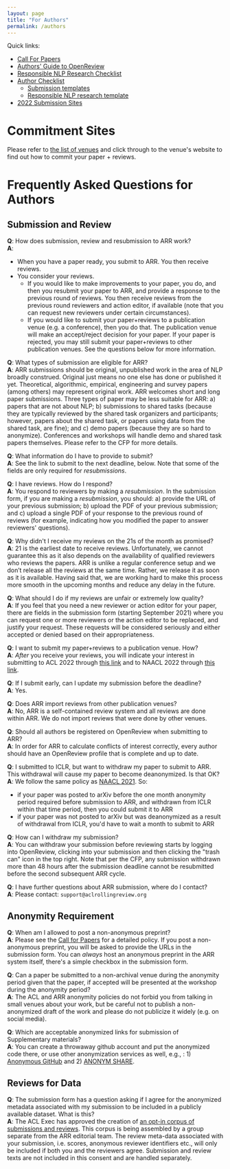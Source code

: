 ```yaml
---
layout: page
title: "For Authors"
permalink: /authors
---
```


Quick links:
* [Call For Papers](/cfp)
* [Authors' Guide to OpenReview](https://docs.google.com/presentation/d/1kJeoAfwbnFapUN0ySLSoOm11-2odz48DGS1DEzNs03k/edit#slide=id.p)
* [Responsible NLP Research Checklist](https://aclrollingreview.org/responsibleNLPresearch)
* [Author Checklist](/authorchecklist)
  * [Submission templates](https://acl-org.github.io/ACLPUB/formatting.html)
  * [Responsible NLP research template](https://aclrollingreview.org/Responsible%20NLP%20Research%20Checklist%20-%20Fillable%20form.zip)
* [2022 Submission Sites](https://openreview.net/group?id=aclweb.org/ACL/ARR/2022)

# Commitment Sites

Please refer to [the list of venues](https://aclrollingreview.org/dates) and click through to the venue's website to find out how to commit your paper + reviews.

# Frequently Asked Questions for Authors

## Submission and Review

**Q**: How does submission, review and resubmission to ARR work?<br>
**A**:
- When you have a paper ready, you submit to ARR. You then receive reviews.
- You consider your reviews. 
  - If you would like to make improvements to your paper, you do, and then you resubmit your paper to ARR, and provide a response to the previous round of reviews. You then receive reviews from the previous round reviewers and action editor, if available (note that you can request new reviewers under certain circumstances).
  - If you would like to submit your paper+reviews to a publication venue (e.g. a conference), then you do that. The publication venue will make an accept/reject decision for your paper. If your paper is rejected, you may still submit your paper+reviews to other publication venues.
See the questions below for more information.

**Q**: What types of submission are eligible for ARR?<br>
**A**: ARR submissions should be original, unpublished work in the area of NLP broadly construed. Original just means no one else has done or published it yet. Theoretical, algorithmic, empirical, engineering and survey papers (among others) may represent original work. ARR welcomes short and long paper submissions. Three types of paper may be less suitable for ARR: a) papers that are not about NLP; b) submissions to shared tasks (because they are typically reviewed by the shared task organizers and participants; however, papers about the shared task, or papers using data from the shared task, are fine); and c) demo papers (because they are so hard to anonymize). Conferences and workshops will handle demo and shared task papers themselves.  Please refer to the CFP for more details.

**Q**: What information do I have to provide to submit?<br>
**A**: See the link to submit to the next deadline, below. Note that some of the fields are only required for _resubmissions_.

**Q**: I have reviews. How do I respond?<br>
**A**: You respond to reviewers by making a _resubmission_. In the submission form, if you are making a _resubmission_, you should: a) provide the URL of your previous submission; b) upload the PDF of your previous submission; and c) upload a single PDF of your response to the previous round of reviews (for example, indicating how you modified the paper to answer reviewers' questions).

**Q**: Why didn't I receive my reviews on the 21s of the month as promised?<br>
**A**: 21 is the earliest date to receive reviews. Unfortunately, we cannot guarantee this as it also depends on the availability of qualified reviewers who reviews the papers. ARR is unlike a regular conference setup and we don’t release all the reviews at the same time. Rather, we release it as soon as it is available. Having said that, we are working hard to make this process more smooth in the upcoming months and reduce any delay in the future.

**Q**: What should I do if my reviews are unfair or extremely low quality? <br>
**A**: If you feel that you need a new reviewer or action editor for your paper, there are fields in the submission form (starting September 2021) where you can request one or more reviewers or the action editor to be replaced, and justify your request. These requests will be considered seriously and either accepted or denied based on their appropriateness.

**Q**: I want to submit my paper+reviews to a publication venue. How?<br>
**A**: *After* you receive your reviews, you will indicate your interest in submitting to ACL 2022 through [this link](https://openreview.net/group?id=aclweb.org/ACL/2022/Conference) and to NAACL 2022 through [this link](https://openreview.net/group?id=aclweb.org/NAACL/2022/Conference). 

**Q**: If I submit early, can I update my submission before the deadline?<br>
**A**: Yes.

**Q**: Does ARR import reviews from other publication venues? <br>
**A**: No, ARR is a self-contained review system and all reviews are done within ARR. We do not import reviews that were done by other venues.

**Q**: Should all authors be registered on OpenReview when submitting to ARR?<br>
**A**: In order for ARR to calculate conflicts of interest correctly, every author should have an OpenReview profile that is complete and up to date.

**Q**: I submitted to ICLR, but want to withdraw my paper to submit to ARR. This withdrawal will cause my paper to become deanonymized. Is that OK? <br>
**A**: We follow the same policy as [NAACL 2021](https://2021.naacl.org/faq/). So:
-  if your paper was posted to arXiv before the one month anonymity period required before submission to ARR, and withdrawn from ICLR within that time period, then you could submit it to ARR
- if your paper was not posted to arXiv but was deanonymized as a result of withdrawal from ICLR, you'd have to wait a month to submit to ARR

**Q**: How can I withdraw my submission?<br>
**A**: You can withdraw your submission before reviewing starts by logging into OpenReview, clicking into your submission and then clicking the "trash can" icon in the top right. Note that per the CFP, any submission withdrawn more than 48 hours after the submission deadline cannot be resubmitted before the second subsequent ARR cycle.

**Q**: I have further questions about ARR submission, where do I contact?<br>
**A**: Please contact: `support@aclrollingreview.org`

## Anonymity Requirement

**Q**: When am I allowed to post a non-anonymous preprint?<br>
**A**: Please see the [Call for Papers](/cfp) for a detailed policy. If you post a non-anonymous preprint, you will be asked to provide the URLs in the submission form. You can _always_ host an anonymous preprint in the ARR system itself, there's a simple checkbox in the submission form.

**Q**: Can a paper be submitted to a non-archival venue during the anonymity period given that the paper, if accepted will be presented at the workshop during the anonymity period?<br>
**A**: The ACL and ARR anonymity policies do not forbid you from talking in small venues about your work, but be careful not to publish a non-anonymized draft of the work and please do not publicize it widely (e.g. on social media).

**Q**: Which are acceptable anonymized links for submission of Supplementary materials?<br>
**A**: You can create a throwaway github account and put the anonymized code there, or use other anonymization services as well, e.g., : 1) [Anonymous GitHub](https://anonymous.4open.science/) and 2) [ANONYM SHARE](https://anonymshare.com/).

## Reviews for Data

**Q**: The submission form has a question asking if I agree for the anonymized metadata associated with my submission to be included in a publicly available dataset. What is this?<br>
**A**: The ACL Exec has approved the creation of [an opt-in corpus of submissions and reviews](https://aclweb.org/adminwiki/index.php?title=Review_Data_Collection_at_*ACL). This corpus is being assembled by a group separate from the ARR editorial team. The review meta-data associated with your submission, i.e. scores, anonymous reviewer identifiers etc., will only be included if both you and the reviewers agree. Submission and review texts are not included in this consent and are handled separately. 

